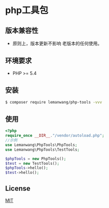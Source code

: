 # php工具包
## 版本兼容性
- 原则上，版本更新不影响 老版本的任何使用。
## 环境要求

* PHP >= 5.4

## 安装

``` sh
$ composer require lemanwang/php-tools -vvv
```

## 使用

``` php
<?php
require_once __DIR__."/vendor/autoload.php";
//示例
use Lemanwang\PhpTools\PhpTools;
use Lemanwang\PhpTools\TestTools;

$phpTools = new PhpTools();
$test = new TestTools();
$phpTools->hello();
$test->hello();
```

## License

[MIT](./LICENSE)
